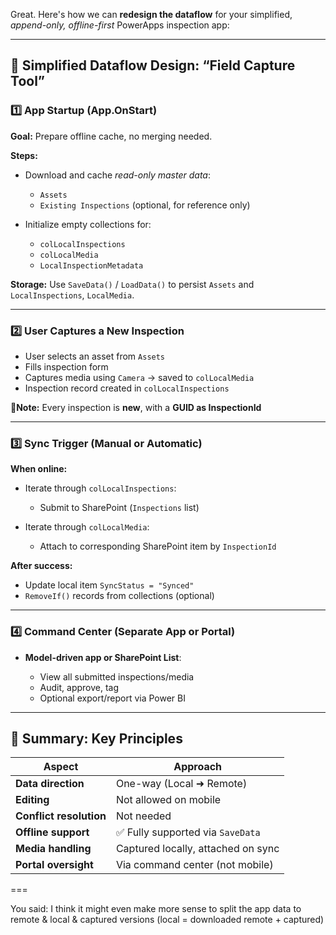 Great. Here's how we can **redesign the dataflow** for your simplified, *append-only, offline-first* PowerApps inspection app:

---

## 🔁 **Simplified Dataflow Design: “Field Capture Tool”**

### 1️⃣ **App Startup (App.OnStart)**

**Goal:** Prepare offline cache, no merging needed.

**Steps:**

* Download and cache *read-only master data*:

  * `Assets`
  * `Existing Inspections` (optional, for reference only)
* Initialize empty collections for:

  * `colLocalInspections`
  * `colLocalMedia`
  * `LocalInspectionMetadata`

**Storage:**
Use `SaveData()` / `LoadData()` to persist `Assets` and `LocalInspections`, `LocalMedia`.

---

### 2️⃣ **User Captures a New Inspection**

* User selects an asset from `Assets`
* Fills inspection form
* Captures media using `Camera` → saved to `colLocalMedia`
* Inspection record created in `colLocalInspections`

📍**Note:** Every inspection is **new**, with a **GUID as InspectionId**

---

### 3️⃣ **Sync Trigger (Manual or Automatic)**

**When online:**

* Iterate through `colLocalInspections`:

  * Submit to SharePoint (`Inspections` list)
* Iterate through `colLocalMedia`:

  * Attach to corresponding SharePoint item by `InspectionId`

**After success:**

* Update local item `SyncStatus = "Synced"`
* `RemoveIf()` records from collections (optional)

---

### 4️⃣ **Command Center (Separate App or Portal)**

* **Model-driven app or SharePoint List**:

  * View all submitted inspections/media
  * Audit, approve, tag
  * Optional export/report via Power BI

---

## 🧭 Summary: Key Principles

| Aspect                  | Approach                           |
| ----------------------- | ---------------------------------- |
| **Data direction**      | One-way (Local ➜ Remote)           |
| **Editing**             | Not allowed on mobile              |
| **Conflict resolution** | Not needed                         |
| **Offline support**     | ✅ Fully supported via `SaveData`   |
| **Media handling**      | Captured locally, attached on sync |
| **Portal oversight**    | Via command center (not mobile)    |

===

You said:
I think it might even make more sense to split the app data to remote & local & captured versions (local = downloaded remote + captured)
